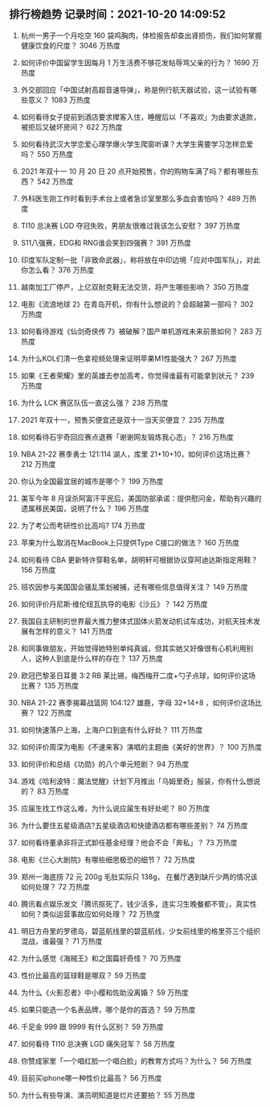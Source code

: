 
## 排行榜趋势 记录时间：2021-10-20 14:09:52
  
  1. 杭州一男子一个月吃空 160 袋鸡胸肉，体检报告却查出肾损伤，我们如何掌握健康饮食的尺度？ 3046 万热度
    
  2. 如何评价中国留学生因每月 1 万生活费不够花发帖辱骂父亲的行为？ 1690 万热度
    
  3. 外交部回应「中国试射高超音速导弹」，称是例行航天器试验，这一试验有哪些意义？ 1083 万热度
    
  4. 如何看待女子提前到酒店要求撵客入住，睡醒后以「不喜欢」为由要求退款，被拒后又破坏房间？ 622 万热度
    
  5. 如何看待武汉大学恋爱心理学爆火学生爬窗听课？大学生需要学习怎样恋爱吗？ 550 万热度
    
  6. 2021 年双十一 10 月 20 日 20 点开始预售，你的购物车满了吗？都有哪些东西？ 542 万热度
    
  7. 外科医生刚工作时看到手术台上或者急诊室里那么多血会害怕吗？ 489 万热度
    
  8. TI10 总决赛 LGD 夺冠失败，男朋友很难过我该怎么安慰？ 397 万热度
    
  9. S11八强赛，EDG和 RNG谁会笑到四强赛？ 391 万热度
    
  10. 印度军队定制一批「非致命武器」，称将放在中印边境「应对中国军队」，对此你怎么看？ 376 万热度
    
  11. 越南加工厂停产，上亿双耐克鞋无法交货，将产生哪些影响？ 350 万热度
    
  12. 电影《流浪地球 2》在青岛开机，你有什么想说的？会超越第一部吗？ 302 万热度
    
  13. 如何看待游戏《仙剑奇侠传 7》被破解？国产单机游戏未来前景如何？ 283 万热度
    
  14. 为什么KOL们清一色拿视频处理来证明苹果M1性能强大？ 267 万热度
    
  15. 如果《王者荣耀》里的英雄去参加高考，你觉得谁最有可能拿到状元？ 239 万热度
    
  16. 为什么 LCK 赛区队伍一直这么强？ 238 万热度
    
  17. 2021 年双十一，预售买便宜还是双十一当天买便宜？ 235 万热度
    
  18. 如何看待石宇奇回应赛点退赛「谢谢网友锻炼我心态」？ 216 万热度
    
  19. NBA 21-22 赛季勇士 121:114 湖人，库里 21+10+10，如何评价这场比赛？ 212 万热度
    
  20. 你认为全国最宜居的城市是哪个？ 199 万热度
    
  21. 美军今年 8 月误杀阿富汗平民后，美国防部承诺：提供慰问金，帮助有兴趣的遗属移民美国，说明了什么？ 196 万热度
    
  22. 为了考公而考研性价比高吗? 174 万热度
    
  23. 苹果为什么取消在MacBook上只提供Type C接口的做法？ 160 万热度
    
  24. 如何看待 CBA 更新特许穿鞋名单，胡明轩可根据协议穿阿迪达斯指定用鞋？ 156 万热度
    
  25. 班农因参与美国国会骚乱策划被捕，还有哪些信息值得关注？ 149 万热度
    
  26. 如何评价丹尼斯·维伦纽瓦执导的电影《沙丘》？ 142 万热度
    
  27. 我国自主研制的世界最大推力整体式固体火箭发动机试车成功，对航天技术发展有怎样的意义？ 141 万热度
    
  28. 和同事做朋友，开始觉得她特别单纯真诚，但其实她又好像很有心机利用别人，这种人到底是什么样的存在？ 137 万热度
    
  29. 欧冠巴黎圣日耳曼 3:2 RB 莱比锡，梅西梅开二度+勺子点球，如何评价这场比赛？ 135 万热度
    
  30. NBA 21-22 赛季揭幕战篮网 104:127 雄鹿，字母 32+14+8 ，如何评价这场比赛？ 122 万热度
    
  31. 如何快速落户上海，上海户口到底有什么好处？ 111 万热度
    
  32. 如何评价周深为电影《不速来客》演唱的主题曲《美好的世界》？ 100 万热度
    
  33. 如何评价和总结《功勋》的八个单元短剧？ 94 万热度
    
  34. 游戏《哈利波特：魔法觉醒》计划下月推出「乌姆里奇」服装，你有什么想说的？ 83 万热度
    
  35. 应届生找工作这么难，为什么说应届生有好处呢？ 80 万热度
    
  36. 为什么要住五星级酒店?五星级酒店和快捷酒店都有哪些差别？ 74 万热度
    
  37. 如何看待董承非将正式卸任基金经理？他会不会「奔私」？ 73 万热度
    
  38. 电影《兰心大剧院》有哪些细思极恐的细节？ 72 万热度
    
  39. 郑州一海底捞 72 元 200g 毛肚实际只 138g， 在餐厅遇到缺斤少两的情况该如何处理？ 72 万热度
    
  40. 腾讯看点娱乐发文「腾讯抠死了，钱少活多，连实习生晚餐都不管」，真实性如何？类似运营事故应如何处理？ 72 万热度
    
  41. 明日方舟里的罗德岛，碧蓝航线里的碧蓝航线，少女前线里的格里芬三个组织混战，谁最强？ 71 万热度
    
  42. 为什么感觉《海贼王》和之国篇好奇怪？ 70 万热度
    
  43. 性价比最高的篮球鞋是哪双？ 59 万热度
    
  44. 为什么《火影忍者》中小樱和佐助没离婚？ 59 万热度
    
  45. 如果只能选一个名表品牌，哪个是你的首选？ 59 万热度
    
  46. 千足金 999 跟 9999 有什么区别？ 59 万热度
    
  47. 如何看待 TI10 总决赛 LGD 痛失冠军？ 58 万热度
    
  48. 你赞成家里「一个唱红脸一个唱白脸」的教育方式吗？为什么？ 56 万热度
    
  49. 目前买iphone哪一种性价比最高？ 56 万热度
    
  50. 为什么有些导演、演员明知道是烂片还要拍？ 55 万热度
    
